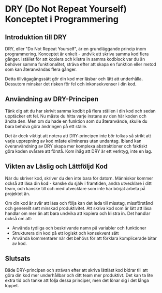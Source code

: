 # DRY (Do Not Repeat Yourself) Konceptet i Programmering

## Introduktion till DRY

DRY, eller "Do Not Repeat Yourself", är en grundläggande princip inom programmering. Konceptet är enkelt - undvik att skriva samma kod flera gånger. Istället för att kopiera och klistra in samma kodblock var du än behöver samma funktionalitet, sträva efter att skapa en funktion eller metod som kan återanvändas flera gånger. 

Detta tillvägagångssätt gör din kod mer läsbar och lätt att underhålla. Dessutom minskar det risken för fel och inkonsekvenser i din kod.

## Användning av DRY-Principen

Tänk dig att du har skrivit samma kodbit på flera ställen i din kod och sedan upptäcker ett fel. Nu måste du hitta varje instans av den här koden och ändra den. Men om du hade en funktion som du återanvände, skulle du bara behöva göra ändringen på ett ställe.

Det är dock viktigt att notera att DRY-principen inte bör tolkas så strikt att varje upprepning av kod måste elimineras utan undantag. Ibland kan överanvändning av DRY skapa mer komplexa abstraktioner och faktiskt göra koden svårare att förstå. Kom ihåg att DRY är ett verktyg, inte en lag.

## Vikten av Läslig och Lättföljd Kod

När du skriver kod, skriver du den inte bara för datorn. Människor kommer också att läsa din kod - kanske du själv i framtiden, andra utvecklare i ditt team, och kanske till och med utvecklare som inte har börjat arbeta på projektet än. 

Om din kod är svår att läsa och följa kan det leda till misstag, missförstånd och generellt sett minskad produktivitet. Att skriva kod som är lätt att läsa handlar om mer än att bara undvika att kopiera och klistra in. Det handlar också om att:

- Använda tydliga och beskrivande namn på variabler och funktioner
- Strukturera din kod på ett logiskt och konsekvent sätt
- Använda kommentarer när det behövs för att förklara komplicerade bitar av kod.

## Slutsats

Både DRY-principen och strävan efter att skriva lättläst kod bidrar till att göra din kod mer underhållbar och ditt team mer produktivt. Det kan ta lite extra tid och tanke att följa dessa principer, men det lönar sig i det långa loppet.
